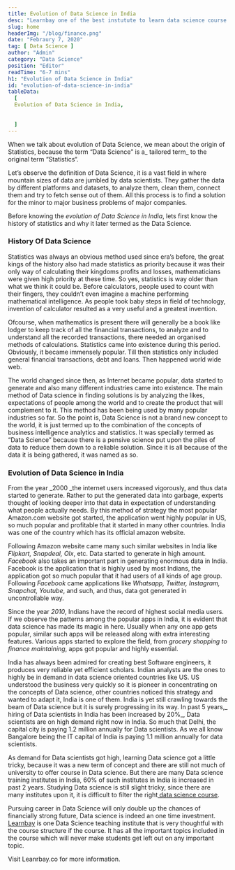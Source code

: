 ```yaml
---
title: Evolution of Data Science in India
desc: "Learnbay one of the best instutute to learn data science course in India, so Enroll Now And Get Your Dream Job!"
slug: home
headerImg: "/blog/finance.png"
date: "Febraury 7, 2020"
tag: [ Data Science ]
author: "Admin"
category: "Data Science"
position: "Editor"
readTime: "6-7 mins"
h1: "Evolution of Data Science in India"
id: "evolution-of-data-science-in-india"
tableData:
  [
  Evolution of Data Science in India,
 
    
  ]
---
```

When we talk about evolution of Data Science, we mean about the origin of Statistics, because the term “Data Science” is a_ tailored term_ to the original term “Statistics“.

Let’s observe the definition of Data Science, it is a vast field in where mountain sizes of data are jumbled by data scientists. They gather the data by different platforms and datasets, to analyze them, clean them, connect them and try to fetch sense out of them. All this process is to find a solution for the minor to major business problems of major companies.

Before knowing the _evolution of Data Science in India_, lets first know the history of statistics and why it later termed as the Data Science.


### History Of Data Science 

Statistics was always an obvious method used since era’s before, the great kings of the history also had made statistics as priority because it was their only way of calculating their kingdoms profits and losses, mathematicians were given high priority at these time. So yes, statistics is way older than what we think it could be. Before calculators, people used to count with their fingers, they couldn’t even imagine a machine performing mathematical intelligence. As people took baby steps in field of technology, invention of calculator resulted as a very useful and a greatest invention.

Ofcourse, when mathematics is present there will generally be a book like lodger to keep track of all the financial transactions, to analyze and to understand all the recorded transactions, there needed an organised methods of calculations. Statistics came into existence during this period. Obviously, it became immensely popular. Till then statistics only included general financial transactions, debt and loans. Then happened world wide web.

The world changed since then, as Internet became popular, data started to generate and also many different industries came into existence. The main method of Data science in finding solutions is by analyzing the likes, expectations of people among the world and to create the product that will complement to it. This method has been being used by many popular industries so far. So the point is, Data Science is not a brand new concept to the world, it is just termed up to the combination of the concepts of business intelligence analytics and statistics. It was specially termed as “Data Science” because there is a pensive science put upon the piles of data to reduce them down to a reliable solution. Since it is all because of the data it is being gathered, it was named as so.


### Evolution of Data Science in India

From the year _2000 _the internet users increased vigorously, and thus data started to generate. Rather to put the generated data into garbage, experts thought of looking deeper into that data in expectation of understanding what people actually needs. By this method of strategy the most popular Amazon.com website got started, the application went highly popular in US, so much popular and profitable that it started in many other countries. India was one of the country which has its official amazon website.

Following Amazon website came many such similar websites in India like _Flipkart, Snapdeal, Olx_, etc. Data started to generate in high amount. _Facebook_ also takes an important part in generating enormous data in India. Facebook is the application that is highly used by most Indians, the application got so much popular that it had users of all kinds of age group. Following _Facebook_ came applications like _Whatsapp, Twitter, Instagram, Snapchat, Youtube_, and such, and thus, data got generated in uncontrollable way.

Since the year _2010_, Indians have the record of highest social media users. If we observe the patterns among the popular apps in India, it is evident that data science has made its magic in here. Usually when any one app gets popular, similar such apps will be released along with extra interesting features. Various apps started to explore the field, from _grocery shopping to finance maintaining_, apps got popular and highly essential.

India has always been admired for creating best Software engineers, it produces very reliable yet efficient scholars. Indian analysts are the ones to highly be in demand in data science oriented countries like US. US understood the business very quickly so it is pioneer in concentrating on the concepts of Data science, other countries noticed this strategy and wanted to adapt it, India is one of them. India is yet still crawling towards the beam of Data science but it is surely progressing in its way. In past 5 years,_ hiring of Data scientists in India has been increased by 20%_, Data scientists are on high demand right now in India. So much that Delhi, the capital city is paying 1.2 million annually for Data scientists. As we all know Bangalore being the IT capital of India is paying 1.1 million annually for data scientists.

As demand for Data scientists got high, learning Data science  got a little tricky, because it was a new term of concept and there are still not much of university to offer course in Data science. But there are many Data science training institutes in India, 60% of such institutes in India is increased in past 2 years. Studying Data science is still slight tricky, since there are many institutes upon it, it is difficult to filter the right[ data science course](https://www.learnbay.in/shop/courses/data-science-training-courses-bangalore/).

Pursuing career in Data Science will only double up the chances of financially strong future, Data science is indeed an one time investment.[ Learnbay](https://www.learnbay.co/data-science-course/) is one Data Science teaching institute that is very thoughtful with the course structure if the course. It has all the important topics included in the course which will never make students get left out on any important topic.

Visit Leanrbay.co for more information.
